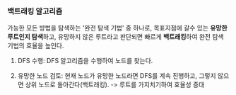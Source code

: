 ### 백트래킹 알고리즘

가능한 모든 방법을 탐색하는 '완전 탐색 기법' 중 하나로, 목표지점에 갈수 있는 **유망한 루트인지 탐색**하고, 유망하지 않은 루트라고 판단되면 빠르게 **백트래킹**하여 완전 탐색 기법의 효율을 높인다.

1. DFS 수행: DFS 알고리즘을 수행하여 노드를 찾는다.

2. 유망한 노드 검토: 현재 노드가 유망한 노드라면 DFS를 계속 진행하고, 그렇지 않으면 상위 노드로 돌아간다(백트래킹). -> 루트를 가지치기하여 효율성 증대
